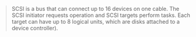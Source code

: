 >SCSI is a bus that can connect up to 16 devices on one cable. The SCSI initiator requests operation and SCSI targets perform tasks. Each target can have up to 8 logical units, which are disks attached to a device controller). 